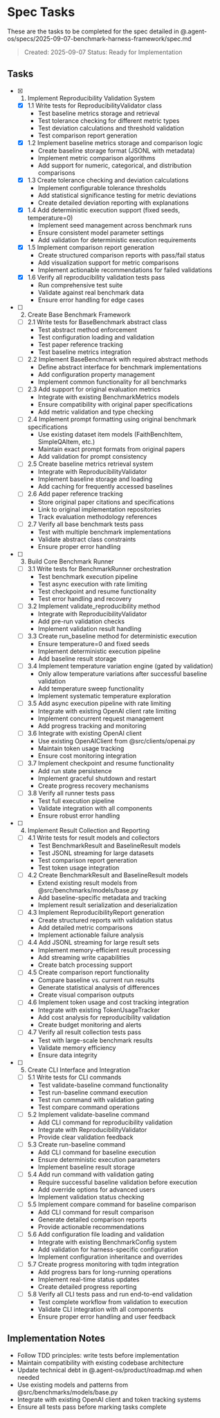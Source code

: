 # Spec Tasks

These are the tasks to be completed for the spec detailed in @.agent-os/specs/2025-09-07-benchmark-harness-framework/spec.md

> Created: 2025-09-07
> Status: Ready for Implementation

## Tasks

- [x] 1. Implement Reproducibility Validation System
  - [x] 1.1 Write tests for ReproducibilityValidator class
    - Test baseline metrics storage and retrieval
    - Test tolerance checking for different metric types
    - Test deviation calculations and threshold validation
    - Test comparison report generation
  - [x] 1.2 Implement baseline metrics storage and comparison logic
    - Create baseline storage format (JSONL with metadata)
    - Implement metric comparison algorithms
    - Add support for numeric, categorical, and distribution comparisons
  - [x] 1.3 Create tolerance checking and deviation calculations
    - Implement configurable tolerance thresholds
    - Add statistical significance testing for metric deviations
    - Create detailed deviation reporting with explanations
  - [x] 1.4 Add deterministic execution support (fixed seeds, temperature=0)
    - Implement seed management across benchmark runs
    - Ensure consistent model parameter settings
    - Add validation for deterministic execution requirements
  - [x] 1.5 Implement comparison report generation
    - Create structured comparison reports with pass/fail status
    - Add visualization support for metric comparisons
    - Implement actionable recommendations for failed validations
  - [x] 1.6 Verify all reproducibility validation tests pass
    - Run comprehensive test suite
    - Validate against real benchmark data
    - Ensure error handling for edge cases

- [ ] 2. Create Base Benchmark Framework
  - [ ] 2.1 Write tests for BaseBenchmark abstract class
    - Test abstract method enforcement
    - Test configuration loading and validation
    - Test paper reference tracking
    - Test baseline metrics integration
  - [ ] 2.2 Implement BaseBenchmark with required abstract methods
    - Define abstract interface for benchmark implementations
    - Add configuration property management
    - Implement common functionality for all benchmarks
  - [ ] 2.3 Add support for original evaluation metrics
    - Integrate with existing BenchmarkMetrics models
    - Ensure compatibility with original paper specifications
    - Add metric validation and type checking
  - [ ] 2.4 Implement prompt formatting using original benchmark specifications
    - Use existing dataset item models (FaithBenchItem, SimpleQAItem, etc.)
    - Maintain exact prompt formats from original papers
    - Add validation for prompt consistency
  - [ ] 2.5 Create baseline metrics retrieval system
    - Integrate with ReproducibilityValidator
    - Implement baseline storage and loading
    - Add caching for frequently accessed baselines
  - [ ] 2.6 Add paper reference tracking
    - Store original paper citations and specifications
    - Link to original implementation repositories
    - Track evaluation methodology references
  - [ ] 2.7 Verify all base benchmark tests pass
    - Test with multiple benchmark implementations
    - Validate abstract class constraints
    - Ensure proper error handling

- [ ] 3. Build Core Benchmark Runner
  - [ ] 3.1 Write tests for BenchmarkRunner orchestration
    - Test benchmark execution pipeline
    - Test async execution with rate limiting
    - Test checkpoint and resume functionality
    - Test error handling and recovery
  - [ ] 3.2 Implement validate_reproducibility method
    - Integrate with ReproducibilityValidator
    - Add pre-run validation checks
    - Implement validation result handling
  - [ ] 3.3 Create run_baseline method for deterministic execution
    - Ensure temperature=0 and fixed seeds
    - Implement deterministic execution pipeline
    - Add baseline result storage
  - [ ] 3.4 Implement temperature variation engine (gated by validation)
    - Only allow temperature variations after successful baseline validation
    - Add temperature sweep functionality
    - Implement systematic temperature exploration
  - [ ] 3.5 Add async execution pipeline with rate limiting
    - Integrate with existing OpenAI client rate limiting
    - Implement concurrent request management
    - Add progress tracking and monitoring
  - [ ] 3.6 Integrate with existing OpenAI client
    - Use existing OpenAIClient from @src/clients/openai.py
    - Maintain token usage tracking
    - Ensure cost monitoring integration
  - [ ] 3.7 Implement checkpoint and resume functionality
    - Add run state persistence
    - Implement graceful shutdown and restart
    - Create progress recovery mechanisms
  - [ ] 3.8 Verify all runner tests pass
    - Test full execution pipeline
    - Validate integration with all components
    - Ensure robust error handling

- [ ] 4. Implement Result Collection and Reporting
  - [ ] 4.1 Write tests for result models and collectors
    - Test BenchmarkResult and BaselineResult models
    - Test JSONL streaming for large datasets
    - Test comparison report generation
    - Test token usage integration
  - [ ] 4.2 Create BenchmarkResult and BaselineResult models
    - Extend existing result models from @src/benchmarks/models/base.py
    - Add baseline-specific metadata and tracking
    - Implement result serialization and deserialization
  - [ ] 4.3 Implement ReproducibilityReport generation
    - Create structured reports with validation status
    - Add detailed metric comparisons
    - Implement actionable failure analysis
  - [ ] 4.4 Add JSONL streaming for large result sets
    - Implement memory-efficient result processing
    - Add streaming write capabilities
    - Create batch processing support
  - [ ] 4.5 Create comparison report functionality
    - Compare baseline vs. current run results
    - Generate statistical analysis of differences
    - Create visual comparison outputs
  - [ ] 4.6 Implement token usage and cost tracking integration
    - Integrate with existing TokenUsageTracker
    - Add cost analysis for reproducibility validation
    - Create budget monitoring and alerts
  - [ ] 4.7 Verify all result collection tests pass
    - Test with large-scale benchmark results
    - Validate memory efficiency
    - Ensure data integrity

- [ ] 5. Create CLI Interface and Integration
  - [ ] 5.1 Write tests for CLI commands
    - Test validate-baseline command functionality
    - Test run-baseline command execution
    - Test run command with validation gating
    - Test compare command operations
  - [ ] 5.2 Implement validate-baseline command
    - Add CLI command for reproducibility validation
    - Integrate with ReproducibilityValidator
    - Provide clear validation feedback
  - [ ] 5.3 Create run-baseline command
    - Add CLI command for baseline execution
    - Ensure deterministic execution parameters
    - Implement baseline result storage
  - [ ] 5.4 Add run command with validation gating
    - Require successful baseline validation before execution
    - Add override options for advanced users
    - Implement validation status checking
  - [ ] 5.5 Implement compare command for baseline comparison
    - Add CLI command for result comparison
    - Generate detailed comparison reports
    - Provide actionable recommendations
  - [ ] 5.6 Add configuration file loading and validation
    - Integrate with existing BenchmarkConfig system
    - Add validation for harness-specific configuration
    - Implement configuration inheritance and overrides
  - [ ] 5.7 Create progress monitoring with tqdm integration
    - Add progress bars for long-running operations
    - Implement real-time status updates
    - Create detailed progress reporting
  - [ ] 5.8 Verify all CLI tests pass and run end-to-end validation
    - Test complete workflow from validation to execution
    - Validate CLI integration with all components
    - Ensure proper error handling and user feedback

## Implementation Notes

- Follow TDD principles: write tests before implementation
- Maintain compatibility with existing codebase architecture
- Update technical debt in @.agent-os/product/roadmap.md when needed
- Use existing models and patterns from @src/benchmarks/models/base.py
- Integrate with existing OpenAI client and token tracking systems
- Ensure all tests pass before marking tasks complete

